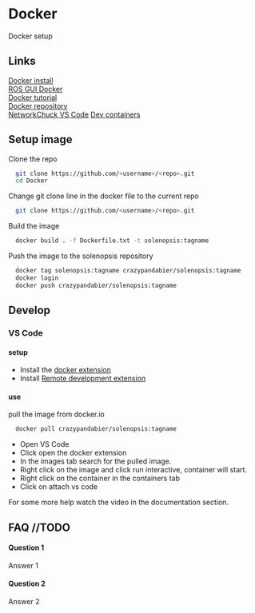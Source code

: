 
# Docker

Docker setup





## Links

[Docker install](https://www.docker.com/)\
[ROS GUI Docker](http://wiki.ros.org/docker/Tutorials/GUI)\
[Docker tutorial](https://docker-curriculum.com/#docker-images)\
[Docker repository](https://hub.docker.com/r/crazypandabier/solenopsis)\
[NetworkChuck VS Code](https://youtu.be/1ZfO149BJvg)
[Dev containers](https://code.visualstudio.com/docs/devcontainers/attach-container)




## Setup image
Clone the repo

```bash
  git clone https://github.com/<username>/<repo>.git
  cd Docker 
```

Change git clone line in the docker file to the current repo

```bash
  git clone https://github.com/<username>/<repo>.git
```

Build the image

```bash
  docker build . -f Dockerfile.txt -t solenopsis:tagname
```

Push the image to the solenopsis repository

```bash
  docker tag solenopsis:tagname crazypandabier/solenopsis:tagname
  docker login
  docker push crazypandabier/solenopsis:tagname
```
## Develop

### VS Code

#### setup

* Install the [docker extension](https://marketplace.visualstudio.com/items?itemName=ms-azuretools.vscode-docker)
* Install [Remote development extension](https://marketplace.visualstudio.com/items?itemName=ms-vscode-remote.vscode-remote-extensionpack)

#### use

pull the image from docker.io

```bash
  docker pull crazypandabier/solenopsis:tagname
```

* Open VS Code
* Click open the docker extension
* In the images tab search for the pulled image.
* Right click on the image and click run interactive, container will start.
* Right click on the container in the containers tab
* Click on attach vs code

For some more help watch the video in the documentation section.




## FAQ //TODO

#### Question 1

Answer 1

#### Question 2

Answer 2

